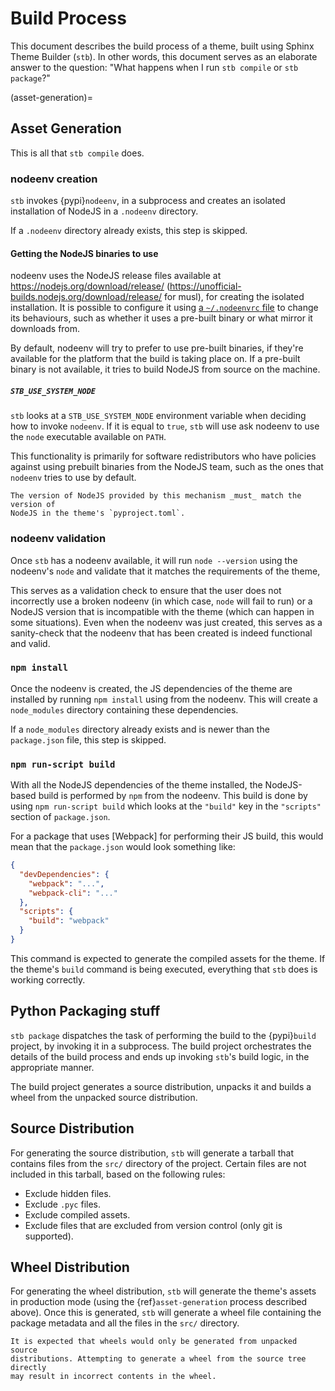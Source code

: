 # Build Process

This document describes the build process of a theme, built using Sphinx Theme
Builder (`stb`). In other words, this document serves as an elaborate answer to
the question: "What happens when I run `stb compile` or `stb package`?"

(asset-generation)=

## Asset Generation

This is all that `stb compile` does.

### nodeenv creation

`stb` invokes {pypi}`nodeenv`, in a subprocess and creates an isolated
installation of NodeJS in a `.nodeenv` directory.

If a `.nodeenv` directory already exists, this step is skipped.

#### Getting the NodeJS binaries to use

nodeenv uses the NodeJS release files available at
<https://nodejs.org/download/release/>
(<https://unofficial-builds.nodejs.org/download/release/> for musl), for
creating the isolated installation. It is possible to configure it using [a
`~/.nodeenvrc` file][nodeenv-configuration] to change its behaviours, such as
whether it uses a pre-built binary or what mirror it downloads from.

By default, nodeenv will try to prefer to use pre-built binaries, if they're
available for the platform that the build is taking place on. If a pre-built
binary is not available, it tries to build NodeJS from source on the machine.

[nodeenv-configuration]: https://github.com/ekalinin/nodeenv#configuration

##### `STB_USE_SYSTEM_NODE`

`stb` looks at a `STB_USE_SYSTEM_NODE` environment variable when deciding how to
invoke `nodeenv`. If it is equal to `true`, `stb` will use ask nodeenv to use
the `node` executable available on `PATH`.

This functionality is primarily for software redistributors who have policies
against using prebuilt binaries from the NodeJS team, such as the ones that
`nodeenv` tries to use by default.

```{note}
The version of NodeJS provided by this mechanism _must_ match the version of
NodeJS in the theme's `pyproject.toml`.
```

### nodeenv validation

Once `stb` has a nodeenv available, it will run `node --version` using the
nodeenv's `node` and validate that it matches the requirements of the theme,

This serves as a validation check to ensure that the user does not incorrectly
use a broken nodeenv (in which case, `node` will fail to run) or a NodeJS
version that is incompatible with the theme (which can happen in some
situations). Even when the nodeenv was just created, this serves as a
sanity-check that the nodeenv that has been created is indeed functional and
valid.

### `npm install`

Once the nodeenv is created, the JS dependencies of the theme are installed by
running `npm install` using from the nodeenv. This will create a `node_modules`
directory containing these dependencies.

If a `node_modules` directory already exists and is newer than the
`package.json` file, this step is skipped.

### `npm run-script build`

With all the NodeJS dependencies of the theme installed, the NodeJS-based build
is performed by `npm` from the nodeenv. This build is done by using
`npm run-script build` which looks at the `"build"` key in the `"scripts"`
section of `package.json`.

For a package that uses [Webpack] for performing their JS build, this would mean
that the `package.json` would look something like:

```json
{
  "devDependencies": {
    "webpack": "...",
    "webpack-cli": "..."
  },
  "scripts": {
    "build": "webpack"
  }
}
```

This command is expected to generate the compiled assets for the theme. If the
theme's `build` command is being executed, everything that `stb` does is working
correctly.

## Python Packaging stuff

`stb package` dispatches the task of performing the build to the {pypi}`build`
project, by invoking it in a subprocess. The build project orchestrates the
details of the build process and ends up invoking `stb`'s build logic, in the
appropriate manner.

The build project generates a source distribution, unpacks it and builds a wheel
from the unpacked source distribution.

## Source Distribution

For generating the source distribution, `stb` will generate a tarball that
contains files from the `src/` directory of the project. Certain files are not
included in this tarball, based on the following rules:

- Exclude hidden files.
- Exclude `.pyc` files.
- Exclude compiled assets.
- Exclude files that are excluded from version control (only git is supported).

## Wheel Distribution

For generating the wheel distribution, `stb` will generate the theme's assets in
production mode (using the {ref}`asset-generation` process described above).
Once this is generated, `stb` will generate a wheel file containing the package
metadata and all the files in the `src/` directory.

```{caution}
It is expected that wheels would only be generated from unpacked source
distributions. Attempting to generate a wheel from the source tree directly
may result in incorrect contents in the wheel.
```
